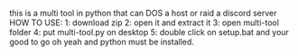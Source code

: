 this is a multi tool in python that can DOS a host or raid a discord server
HOW TO USE:
1: download zip
2: open it and extract it
3: open multi-tool folder
4: put multi-tool.py on desktop
5: double click on setup.bat and your good to go
oh yeah and python must be installed.
